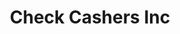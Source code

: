 ---
title: Check Cashers Inc
slug: check-cashers-inc
updated-on: '2024-05-30T13:44:31.749Z'
created-on: '2024-05-30T13:41:46.671Z'
published-on: '2024-05-30T13:54:32.469Z'
f_city-state-2:
- cms/city/franklin-la.md
- cms/city/houma-la.md
- cms/city/baldwin-la.md
- cms/city/yukon-ok.md
- cms/city/morgan-city-la.md
- cms/city/new-haven-ct.md
f_locations:
- cms/payday-loan/check-cashers-inc-10681.md
- cms/payday-loan/check-cashers-inc-10682.md
- cms/payday-loan/check-cashers-inc-10683.md
- cms/payday-loan/check-cashers-inc-10684.md
- cms/payday-loan/check-cashers-inc-10685.md
- cms/payday-loan/check-cashers-inc-10686.md
- cms/payday-loan/check-cashers-inc-10687.md
- cms/payday-loan/check-cashers-inc-10688.md
- cms/payday-loan/check-cashers-inc-10689.md
- cms/payday-loan/check-cashers-inc-10690.md
- cms/payday-loan/check-cashers-inc-10691.md
- cms/payday-loan/check-cashers-inc-10692.md
f_states:
- cms/state/louisiana.md
- cms/state/oklahoma.md
- cms/state/connecticut.md
layout: '[company].html'
tags: company
---